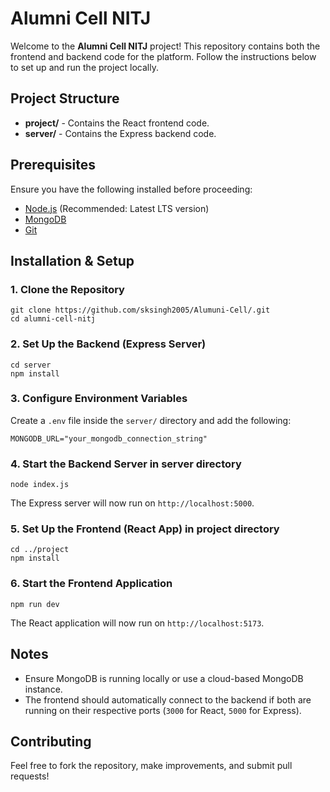 <body>
    <h1>Alumni Cell NITJ</h1>
    <p>Welcome to the <strong>Alumni Cell NITJ</strong> project! This repository contains both the frontend and backend code for the platform. Follow the instructions below to set up and run the project locally.</p>
    <h2>Project Structure</h2>
    <ul>
        <li><strong>project/</strong> - Contains the React frontend code.</li>
        <li><strong>server/</strong> - Contains the Express backend code.</li>
    </ul>
    <h2>Prerequisites</h2>
    <p>Ensure you have the following installed before proceeding:</p>
    <ul>
        <li><a href="https://nodejs.org/">Node.js</a> (Recommended: Latest LTS version)</li>
        <li><a href="https://www.mongodb.com/">MongoDB</a></li>
        <li><a href="https://git-scm.com/">Git</a></li>
    </ul>
    <h2>Installation & Setup</h2>
    <h3>1. Clone the Repository</h3>
    <pre><code>git clone https://github.com/sksingh2005/Alumuni-Cell/.git
cd alumni-cell-nitj</code></pre>
    <h3>2. Set Up the Backend (Express Server)</h3>
    <pre><code>cd server
npm install</code></pre>
    <h3>3. Configure Environment Variables</h3>
    <p>Create a <code>.env</code> file inside the <code>server/</code> directory and add the following:</p>
    <pre><code>MONGODB_URL="your_mongodb_connection_string"</code></pre>
    <h3>4. Start the Backend Server in server directory</h3>
    <pre><code>node index.js </code></pre>
    <p>The Express server will now run on <code>http://localhost:5000</code>.</p>
    <h3>5. Set Up the Frontend (React App) in project directory</h3>
    <pre><code>cd ../project
npm install</code></pre>
    <h3>6. Start the Frontend Application</h3>
    <pre><code>npm run dev</code></pre>
    <p>The React application will now run on <code>http://localhost:5173</code>.</p>
    <h2>Notes</h2>
    <ul>
        <li>Ensure MongoDB is running locally or use a cloud-based MongoDB instance.</li>
        <li>The frontend should automatically connect to the backend if both are running on their respective ports (<code>3000</code> for React, <code>5000</code> for Express).</li>
    </ul>
    <h2>Contributing</h2>
    <p>Feel free to fork the repository, make improvements, and submit pull requests!</p>
</body>
</html>

